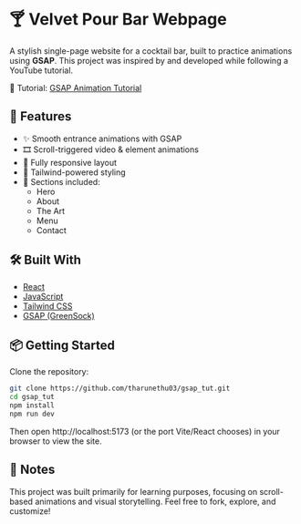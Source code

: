 # 🍸 Velvet Pour Bar Webpage

A stylish single-page website for a cocktail bar, built to practice animations using **GSAP**. This project was inspired by and developed while following a YouTube tutorial.

🎥 Tutorial: [GSAP Animation Tutorial](https://youtu.be/AW1yfBKRMKc?si=59XLDT19j55AFQNr)

## 🚀 Features

- ✨ Smooth entrance animations with GSAP
- 🎞️ Scroll-triggered video & element animations
- 📱 Fully responsive layout
- 🌿 Tailwind-powered styling
- 🔗 Sections included:
  - Hero
  - About
  - The Art
  - Menu
  - Contact

## 🛠️ Built With

- [React](https://reactjs.org/)
- [JavaScript](https://developer.mozilla.org/en-US/docs/Web/JavaScript)
- [Tailwind CSS](https://tailwindcss.com/)
- [GSAP (GreenSock)](https://gsap.com/)

## 📦 Getting Started

Clone the repository:

```bash
git clone https://github.com/tharunethu03/gsap_tut.git
cd gsap_tut
npm install
npm run dev
```
Then open http://localhost:5173 (or the port Vite/React chooses) in your browser to view the site.

## 🧠 Notes
This project was built primarily for learning purposes, focusing on scroll-based animations and visual storytelling. Feel free to fork, explore, and customize!
